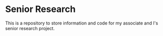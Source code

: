 # Senior Research
 
This is a repository to store information and code for my associate and I's senior research project.
